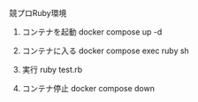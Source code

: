 競プロRuby環境

1. コンテナを起動
docker compose up -d

2. コンテナに入る
docker compose exec ruby sh

3. 実行
ruby test.rb

4. コンテナ停止
docker compose down